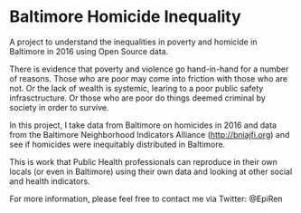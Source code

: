 # Baltimore Homicide Inequality
A project to understand the inequalities in poverty and homicide in Baltimore in 2016 using Open Source data.

There is evidence that poverty and violence go hand-in-hand for a number of reasons. Those who are poor
may come into friction with those who are not. Or the lack of wealth is systemic, learing to a poor public
safety infrasctructure. Or those who are poor do things deemed criminal by society in order to survive.

In this project, I take data from Baltimore on homicides in 2016 and data from the Baltimore Neighborhood
Indicators Alliance (http://bniajfi.org) and see if homicides were inequitably distributed in Baltimore.

This is work that Public Health professionals can reproduce in their own locals (or even in Baltimore)
using their own data and looking at other social and health indicators.

For more information, please feel free to contact me via Twitter: @EpiRen
